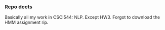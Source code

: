 ### Repo deets
Basically all my work in CSCI544: NLP. Except HW3. Forgot  to download the HMM assignment rip.